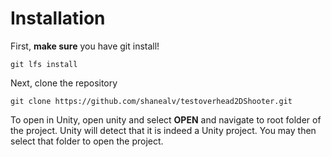 # Installation
First, **make sure** you have git install!
```
git lfs install
```
Next, clone the repository
```
git clone https://github.com/shanealv/testoverhead2DShooter.git
```
To open in Unity, open unity and select **OPEN** and navigate to root folder of the project.  Unity will detect that it is indeed a Unity project.  You may then select that folder to open the project.
